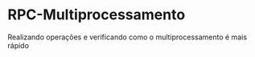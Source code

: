 # RPC-Multiprocessamento
Realizando operações e verificando como o multiprocessamento é mais rápido
